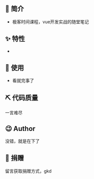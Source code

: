 ## 📣 简介

- 极客时间课程，vue开发实战的随堂笔记

## ✨ 特性

- 

## 📝 使用

- 看就完事了

  

## ⛏ 代码质量

一言难尽



## 😉 Author

没错，就是在下了

## 💌 捐赠

留言获取捐赠方式，gkd